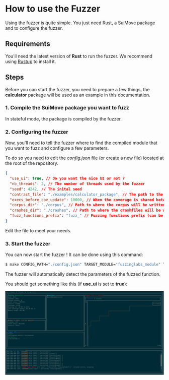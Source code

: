 # How to use the Fuzzer

Using the fuzzer is quite simple. You just need Rust, a SuiMove package and to configure the fuzzer.

## Requirements

You'll need the latest version of **Rust** to run the fuzzer. We recommend using [Rustup](https://rustup.rs/) to install it.

## Steps

Before you can start the fuzzer, you need to prepare a few things, the **calculator** package will be used as an example in this documentation.

### 1. Compile the SuiMove package you want to fuzz

In stateful mode, the package is compiled by the fuzzer.

### 2. Configuring the fuzzer

Now, you'll need to tell the fuzzer where to find the compiled module that you want to fuzz and configure a few parameters.

To do so you need to edit the *config.json* file (or create a new file) located at the root of the repository.

```json
{
  "use_ui": true, // Do you want the nice UI or not ?
  "nb_threads": 2, // The number of threads used by the fuzzer
  "seed": 4242, // The inital seed
  "contract_file": "./examples/calculator_package", // The path to the package
  "execs_before_cov_update": 10000, // When the coverage is shared between the threads (don't modify if you don't know why)
  "corpus_dir": "./corpus", // Path to where the corpus will be written (milestone 3)
  "crashes_dir": "./crashes", // Path to where the crashfiles will be written
  "fuzz_functions_prefix": "fuzz_" // Fuzzing functions prefix (can be listed by the fuzzer)
}
```
Edit the file to meet your needs.

### 3. Start the fuzzer

You can now start the fuzzer ! It can be done using this command:

```bash
$ make CONFIG_PATH="./config.json" TARGET_MODULE="fuzzinglabs_module" TARGET_FUNCTIONS="add,sub"
```

The fuzzer will automatically detect the parameters of the fuzzed function.

You should get something like this (if **use_ui** is set to **true**):

![screenshot](./imgs/screenshot1.png)
